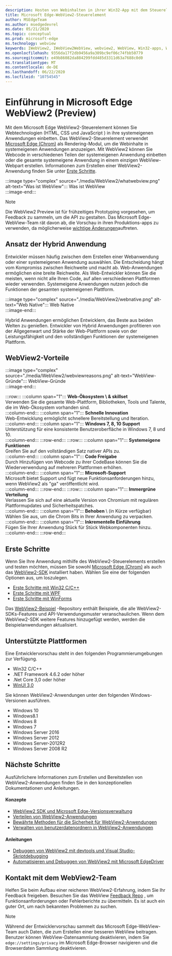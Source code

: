 ```yaml
---
description: Hosten von Webinhalten in ihrer Win32-App mit dem Steuerelement "Microsoft Edge WebView 2"
title: Microsoft Edge-WebView2-Steuerelement
author: MSEdgeTeam
ms.author: msedgedevrel
ms.date: 05/21/2020
ms.topic: conceptual
ms.prod: microsoft-edge
ms.technology: webview
keywords: IWebView2, IWebView2WebView, webview2, WebView, Win32-apps, Win32, Edge, ICoreWebView2, CoreWebView2, ICoreWebView2Host, Browser-Steuerelement, Edge-HTML, Windows Forms, WinForms, WPF, .net
ms.openlocfilehash: 9356da17f2db9456a9a309bc9ef06c74fbb50779
ms.sourcegitcommit: e49b86082da884299fdd485d3311d63a7688c0d0
ms.translationtype: MT
ms.contentlocale: de-DE
ms.lasthandoff: 06/22/2020
ms.locfileid: "10754545"
---
```

# Einführung in Microsoft Edge WebView2 (Preview)  

Mit dem Microsoft Edge WebView2-Steuerelement können Sie Webtechnologien (HTML, CSS und JavaScript \) in ihre systemeigenen Anwendungen einbetten.  Das WebView2-Steuerelement verwendet [Microsoft Edge (Chrom)](https://www.microsoftedgeinsider.com) als Rendering-Modul, um die Webinhalte in systemeigenen Anwendungen anzuzeigen.  Mit WebView2 können Sie Webcode in verschiedenen Teilen der systemeigenen Anwendung einbetten oder die gesamte systemeigene Anwendung in einem einzigen WebView-Webpart erstellen.  Informationen zum Erstellen einer WebView2-Anwendung finden Sie unter [Erste Schritte](./index.md#getting-started).  

:::image type="complex" source="./media/WebView2/whatwebview.png" alt-text="Was ist WebView":::
   Was ist WebView  
:::image-end:::  

> [!NOTE]
> Die WebView2 Preview ist für frühzeitiges Prototyping vorgesehen, um Feedback zu sammeln, um die API zu gestalten.  Das Microsoft Edge-WebView-Team rät davon ab, die Vorschau in ihren Produktions-apps zu verwenden, da möglicherweise [wichtige Änderungen](./releasenotes.md)auftreten.  

## Ansatz der Hybrid Anwendung  

Entwickler müssen häufig zwischen dem Erstellen einer Webanwendung oder einer systemeigenen Anwendung auswählen.  Die Entscheidung hängt vom Kompromiss zwischen Reichweite und macht ab.  Web-Anwendungen ermöglichen eine breite Reichweite.  Als Web-Entwickler können Sie die meisten, wenn nicht alle Ihren Code, auf allen verschiedenen Plattformen wieder verwenden.  Systemeigene Anwendungen nutzen jedoch die Funktionen der gesamten systemeigenen Plattform.  

:::image type="complex" source="./media/WebView2/webnative.png" alt-text="Web Native":::
   Web Native  
:::image-end:::  

Hybrid Anwendungen ermöglichen Entwicklern, das Beste aus beiden Welten zu genießen.  Entwickler von Hybrid Anwendungen profitieren von der Allgegenwart und Stärke der Web-Plattform sowie von der Leistungsfähigkeit und den vollständigen Funktionen der systemeigenen Plattform.  

## WebView2-Vorteile   

:::image type="complex" source="./media/WebView2/webviewreasons.png" alt-text="WebView-Gründe":::
   WebView-Gründe  
:::image-end:::  

:::row:::
   :::column span="1":::
      **Web-Ökosystem \ & skillset**  
      Verwenden Sie die gesamte Web-Plattform, Bibliotheken, Tools und Talente, die im Web-Ökosystem vorhanden sind.  
   :::column-end:::
   :::column span="1":::
      **Schnelle Innovation**  
      Web-Entwicklung ermöglicht schnellere Bereitstellung und Iteration.  
   :::column-end:::
   :::column span="1":::
      **Windows 7, 8, 10 Support**  
      Unterstützung für eine konsistente Benutzeroberfläche in Windows 7, 8 und 10.  
   :::column-end:::
:::row-end:::
:::row:::
   :::column span="1":::
      **Systemeigene Funktionen**  
      Greifen Sie auf den vollständigen Satz nativer APIs zu.  
   :::column-end:::
   :::column span="1":::
      **Code Freigabe**  
      Durch Hinzufügen von Webcode zu ihrer CodeBase können Sie die Wiederverwendung auf mehreren Plattformen erhöhen.  
   :::column-end:::
   :::column span="1":::
      **Microsoft-Support**  
      Microsoft bietet Support und fügt neue Funktionsanforderungen hinzu, wenn WebView2 als "ga" veröffentlicht wird.  
   :::column-end:::
:::row-end:::
:::row:::
   :::column span="1":::
      **Immergrüne Verteilung**  
      Verlassen Sie sich auf eine aktuelle Version von Chromium mit regulären Plattformupdates und Sicherheitspatches.  
   :::column-end:::
   :::column span="1":::
      **Behoben** \ (in Kürze verfügbar)  
      Wählen Sie aus, um die Chrom Bits in Ihrer Anwendung zu verpacken.  
   :::column-end:::
   :::column span="1":::
      **Inkrementelle Einführung**  
      Fügen Sie Ihrer Anwendung Stück für Stück Webkomponenten hinzu.  
   :::column-end:::
:::row-end:::

## Erste Schritte  

Wenn Sie Ihre Anwendung mithilfe des WebView2-Steuerelements erstellen und testen möchten, müssen Sie sowohl [Microsoft Edge (Chrom)](https://www.microsoftedgeinsider.com/download) als auch das [WebView2-SDK](https://aka.ms/webviewnuget) installiert haben.  Wählen Sie eine der folgenden Optionen aus, um loszulegen.  

*   [Erste Schritte mit Win32 C/C++](./gettingstarted/win32.md)  
*   [Erste Schritte mit WPF](./gettingstarted/wpf.md)  
*   [Erste Schritte mit WinForms](./gettingstarted/winforms.md)  

Das [WebView2-Beispiel](https://github.com/MicrosoftEdge/WebView2Samples) -Repository enthält Beispiele, die alle WebView2-SDKs-Features und API-Verwendungsmuster veranschaulichen. Wenn dem WebView2-SDK weitere Features hinzugefügt werden, werden die Beispielanwendungen aktualisiert.   

## Unterstützte Plattformen  

Eine Entwicklervorschau steht in den folgenden Programmierumgebungen zur Verfügung.  

*   Win32 C/C++  
*   .NET Framework 4.6.2 oder höher  
*   .Net Core 3,0 oder höher  
*   [WinUI 3,0](/uwp/toolkits/winui3/)  

Sie können WebView2-Anwendungen unter den folgenden Windows-Versionen ausführen.  

*   Windows 10  
*   Windows8.1  
*   Windows 8  
*   Windows 7  
*   Windows Server 2016  
*   Windows Server 2012  
*   Windows Server-2012R2  
*   Windows Server 2008 R2  

## Nächste Schritte  

Ausführlichere Informationen zum Erstellen und Bereitstellen von WebView2-Anwendungen finden Sie in den konzeptionellen Dokumentationen und Anleitungen.  

#### Konzepte  

*   [WebView2 SDK und Microsoft Edge-Versionsverwaltung](./concepts/versioning.md)
*   [Verteilen von WebView2-Anwendungen](./concepts/distribution.md)  
*   [Bewährte Methoden für die Sicherheit für WebView2-Anwendungen](./concepts/security.md)
*   [Verwalten von benutzerdatenordnern in WebView2-Anwendungen](./concepts/userdatafolder.md)
 
#### Anleitungen  

*   [Debuggen von WebView2 mit devtools und Visual Studio-Skriptdebugging](./howto/debug.md)  
*   [Automatisieren und Debuggen von WebView2 mit Microsoft EdgeDriver](./howto/webdriver.md)  

## Kontakt mit dem WebView2-Team  

Helfen Sie beim Aufbau einer reicheren WebView2-Erfahrung, indem Sie Ihr Feedback freigeben.  Besuchen Sie das WebView [Feedback Repo](https://aka.ms/webviewfeedback) , um Funktionsanforderungen oder Fehlerberichte zu übermitteln.  Es ist auch ein guter Ort, um nach bekannten Problemen zu suchen.  

> [!NOTE]
> Während der Entwicklervorschau sammelt das Microsoft Edge-WebView-Team auch Daten, die zum Erstellen einer besseren WebView beitragen.  Benutzer können WebView-Datensammlung deaktivieren, indem Sie `edge://settings/privacy` im Microsoft Edge-Browser navigieren und die Browserdaten Sammlung deaktivieren.  
